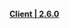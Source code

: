 **[Client | 2.6.0](https://autopatchcn.yuanshen.com/client_app/download/pc_zip/20220318210005_l9zBcCngXHqIrxpk/YuanShen_2.6.0.zip)**

